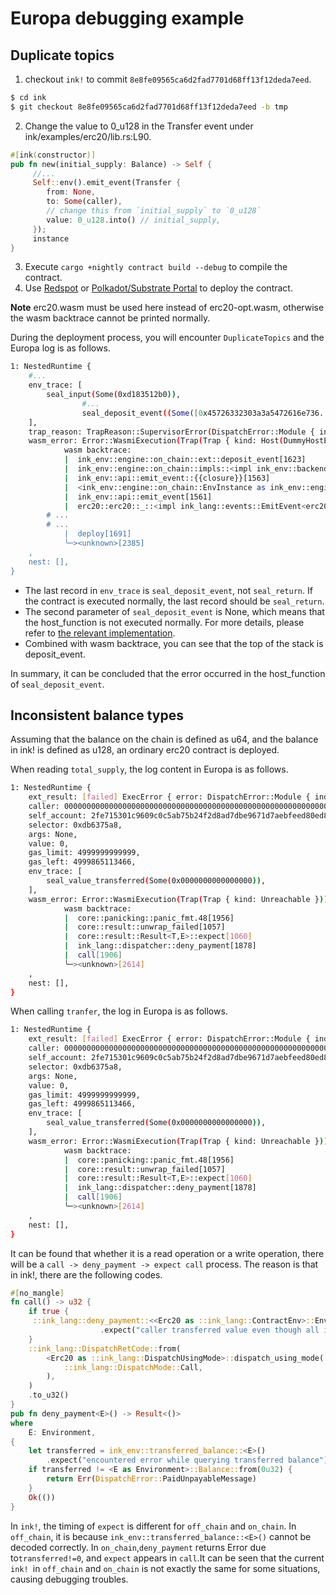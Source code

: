 # Europa debugging example

## **Duplicate topics**

1. checkout `ink!` to commit `8e8fe09565ca6d2fad7701d68ff13f12deda7eed`.
```bash
$ cd ink
$ git checkout 8e8fe09565ca6d2fad7701d68ff13f12deda7eed -b tmp
```

2. Change the value to 0_u128 in the Transfer event under ink/examples/erc20/lib.rs:L90.
```rust
#[ink(constructor)]
pub fn new(initial_supply: Balance) -> Self {
     //...
     Self::env().emit_event(Transfer {
        from: None,
        to: Some(caller),
        // change this from `initial_supply` to `0_u128`
        value: 0_u128.into() // initial_supply,
     });
     instance
}
```

3. Execute `cargo +nightly contract build --debug` to compile the contract.
4. Use [Redspot](https://redspot.patract.io/en/tutorial/) or [Polkadot/Substrate Portal](https://polkadot.js.org/apps/#/explorer) to deploy the contract.

**Note** erc20.wasm must be used here instead of erc20-opt.wasm, otherwise the wasm backtrace cannot be printed normally.

During the deployment process, you will encounter `DuplicateTopics` and the Europa log is as follows.

```bash
1: NestedRuntime {
    #...
    env_trace: [
        seal_input(Some(0xd183512b0)),
                #...    
                seal_deposit_event((Some([0x45726332303a3a5472616e736....]), None)),
    ],
    trap_reason: TrapReason::SupervisorError(DispatchError::Module { index: 5, error: 23, message: Some("DuplicateTopics") }),
    wasm_error: Error::WasmiExecution(Trap(Trap { kind: Host(DummyHostError) }))
            wasm backtrace: 
            |  ink_env::engine::on_chain::ext::deposit_event[1623]
            |  ink_env::engine::on_chain::impls::<impl ink_env::backend::TypedEnvBackend for ink_env::engine::on_chain::EnvInstance>::emit_event[1564]
            |  ink_env::api::emit_event::{{closure}}[1563]
            |  <ink_env::engine::on_chain::EnvInstance as ink_env::engine::OnInstance>::on_instance[1562]
            |  ink_env::api::emit_event[1561]
            |  erc20::erc20::_::<impl ink_lang::events::EmitEvent<erc20::erc20::Erc20> for ink_lang::env_access::EnvAccess<<erc20::erc20::Erc20 as ink_lang::env_access::ContractEnv>::Env>>::emit_event[1685]
        # ...
        # ...
            |  deploy[1691]
            ╰─><unknown>[2385]
    ,
    nest: [],
}
```

* The last record in `env_trace` is `seal_deposit_event`, not `seal_return`. If the contract is executed normally, the last record should be `seal_return`.
* The second parameter of `seal_deposit_event` is None, which means that the host_function is not executed normally. For more details, please refer to [the relevant implementation](https://github.com/patractlabs/substrate/blob/3624deb47cabe6f6cd44ec2c49c6ae5a29fd2198/frame/contracts/src/wasm/runtime.rs#L1399).
* Combined with wasm backtrace, you can see that the top of the stack is deposit_event.

In summary, it can be concluded that the error occurred in the host_function of `seal_deposit_event`.

## Inconsistent balance types

Assuming that the balance on the chain is defined as u64, and the balance in ink! is defined as u128, an ordinary erc20 contract is deployed.

When reading `total_supply`, the log content in Europa is as follows.

```bash
1: NestedRuntime {
    ext_result: [failed] ExecError { error: DispatchError::Module { index: 5, error: 17, message: Some("ContractTrapped") }, origin: ErrorOrigin::Caller },
    caller: 0000000000000000000000000000000000000000000000000000000000000000 (5C4hrfjw...),
    self_account: 2fe715301c9609c0c5ab75b24f2d8ad7dbe9671d7aebfeed80ed8963bc017955 (5D9Wkfa3...),
    selector: 0xdb6375a8,
    args: None,
    value: 0,
    gas_limit: 4999999999999,
    gas_left: 4999865113466,
    env_trace: [
        seal_value_transferred(Some(0x0000000000000000)),
    ],
    wasm_error: Error::WasmiExecution(Trap(Trap { kind: Unreachable }))
            wasm backtrace:
            |  core::panicking::panic_fmt.48[1956]
            |  core::result::unwrap_failed[1057]
            |  core::result::Result<T,E>::expect[1060]
            |  ink_lang::dispatcher::deny_payment[1878]
            |  call[1906]
            ╰─><unknown>[2614]
    ,
    nest: [],
}
```

When calling `tranfer`, the log in Europa is as follows.

```bash
1: NestedRuntime {
    ext_result: [failed] ExecError { error: DispatchError::Module { index: 5, error: 17, message: Some("ContractTrapped") }, origin: ErrorOrigin::Caller },
    caller: 0000000000000000000000000000000000000000000000000000000000000000 (5C4hrfjw...),
    self_account: 2fe715301c9609c0c5ab75b24f2d8ad7dbe9671d7aebfeed80ed8963bc017955 (5D9Wkfa3...),
    selector: 0xdb6375a8,
    args: None,
    value: 0,
    gas_limit: 4999999999999,
    gas_left: 4999865113466,
    env_trace: [
        seal_value_transferred(Some(0x0000000000000000)),
    ],
    wasm_error: Error::WasmiExecution(Trap(Trap { kind: Unreachable }))
            wasm backtrace:
            |  core::panicking::panic_fmt.48[1956]
            |  core::result::unwrap_failed[1057]
            |  core::result::Result<T,E>::expect[1060]
            |  ink_lang::dispatcher::deny_payment[1878]
            |  call[1906]
            ╰─><unknown>[2614]
    ,
    nest: [],
}
```

It can be found that whether it is a read operation or a write operation, there will be a `call -> deny_payment -> expect call` process. The reason is that in ink!, there are the following codes.

```rust
#[no_mangle]
fn call() -> u32 {
    if true {
     ::ink_lang::deny_payment::<<Erc20 as ::ink_lang::ContractEnv>::Env>()
                    .expect("caller transferred value even though all ink! message deny payments")
    }
    ::ink_lang::DispatchRetCode::from(
        <Erc20 as ::ink_lang::DispatchUsingMode>::dispatch_using_mode(
            ::ink_lang::DispatchMode::Call,
        ),
    )
    .to_u32()
}
pub fn deny_payment<E>() -> Result<()>
where
    E: Environment,
{
    let transferred = ink_env::transferred_balance::<E>()
        .expect("encountered error while querying transferred balance");
    if transferred != <E as Environment>::Balance::from(0u32) {
        return Err(DispatchError::PaidUnpayableMessage)
    }
    Ok(())
}
```

In `ink!`, the timing of `expect` is different for `off_chain` and `on_chain`. In `off_chain`, it is because `ink_env::transferred_balance::<E>()` cannot be decoded correctly. In `on_chain`,`deny_payment` returns Error due to`transferred!=0`, and `expect` appears in `call`.It can be seen that the current `ink! `in `off_chain` and `on_chain` is not exactly the same for some situations, causing debugging troubles.



